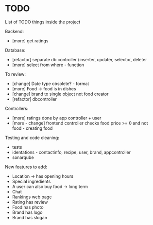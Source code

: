 # TODO
List of TODO things inside the project

Backend:
<ul>
	<li>[more] get ratings</li>
</ul>

Database:
<ul>
	<li>[refactor] separate db controller (inserter, updater, selector, deleter</li>
	<li>[more] select from where - function</li>
</ul>

To review:
<ul>
	<li>[change] Date type obsolete? - format</li>
	<li>[more] Food → food is in dishes</li>
	<li>[change] brand to single object not food creator</li>
	<li>[refactor] dbcontroller</li>
</ul>

Controllers:
<ul>
	<li>[more] ratings done by app controller + user</li>
	<li>[more - change] frontend controller checks food price >= 0 and not food - creating food</li>
</ul>

Testing and code cleaning:
<ul>
	<li>tests</li>
	<li>identations - contactinfo, recipe, user, brand, appcontroller</li>
	<li>sonarqube</li>
</ul>

New features to add:
<ul>
	<li>Location → has opening hours</li>
	<li>Special ingredients</li>
	<li>A user can also buy food → long term</li>
	<li>Chat</li>
	<li>Rankings web page</li>
	<li>Rating has review</li>
	<li>Food has photo</li>
	<li>Brand has logo</li>
	<li>Brand has slogan</li>
</ul>
